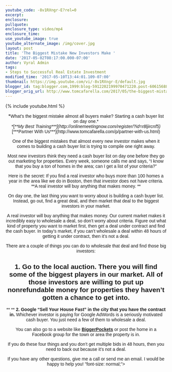```yaml
---
youtube_code: -8v1RXngr-E?rel=0
excerpt:
enclosure:
pullquote:
enclosure_type: video/mp4
enclosure_time:
use_youtube_image: true
youtube_alternate_image: /img/cover.jpg
layout: post
title: 'The Biggest Mistake New Investors Make '
date: '2017-05-02T08:17:00.000-07:00'
author: Vyral Admin
tags:
- Steps to Successful Real Estate Investment
modified_time: '2017-05-10T13:44:01.109-07:00'
thumbnail: https://img.youtube.com/vi/-8v1RXngr-E/default.jpg
blogger_id: tag:blogger.com,1999:blog-5912202199970471220.post-606156881978358147
blogger_orig_url: http://www.tomcafarella.com/2017/05/the-biggest-mistake-new-investors-make.html
---
```

{% include youtube.html %}
 
<div style="text-align: center;">*<span style="font-size: normal;"><span style="font-family: &quot;arial&quot; , &quot;helvetica&quot; , sans-serif;">What’s the biggest mistake almost all buyers make? Starting a cash buyer list on day one.*<div style="text-align: center;"> 
<div style="text-align: center;">*<span style="font-size: normal;"><span style="font-family: &quot;arial&quot; , &quot;helvetica&quot; , sans-serif;"><span style="font-family: &quot;arial&quot; , &quot;helvetica&quot; , sans-serif;"><span style="font-size: normal;">[<span style="font-size: normal;"><i>**<span style="font-size: normal;"><span style="font-family: &quot;arial&quot; , &quot;helvetica&quot; , sans-serif;"><span style="font-family: &quot;arial&quot; , &quot;helvetica&quot; , sans-serif;">My Best Training<span style="font-family: &quot;arial&quot; , &quot;helvetica&quot; , sans-serif;"><span style="font-family: &quot;arial&quot; , &quot;helvetica&quot; , sans-serif;">***](http://onlinemeetingnow.com/register/?id=r8ljircnf5)</i><div style="text-align: center;">[<span style="font-size: normal;">***<span style="font-family: &quot;arial&quot; , &quot;helvetica&quot; , sans-serif;"><span style="font-family: &quot;arial&quot; , &quot;helvetica&quot; , sans-serif;"><span style="font-family: &quot;arial&quot; , &quot;helvetica&quot; , sans-serif;">Partner With Us***](http://www.tomcafarella.com/p/partner-with-us.html)<div style="text-align: center;"> 

<span style="font-size: normal;"><span style="font-family: &quot;arial&quot; , &quot;helvetica&quot; , sans-serif;">One of the biggest mistakes that almost every new investor makes when it comes to building a cash buyer list is trying to compile one right away. 

Most new investors think they need a cash buyer list on day one before they go out marketing for properties. Every week, someone calls me and says, “I know that you buy a ton of homes in the area; can I get a list of your criteria?” 

Here is the secret: If you find a real investor who buys more than 100 homes a year in the area like we do in Boston, then that investor does not have criteria. **A real investor will buy anything that makes money. ** 

<span style="font-size: normal;"><span style="font-family: &quot;arial&quot; , &quot;helvetica&quot; , sans-serif;">On day one, the last thing you want to worry about is building a cash buyer list. Instead, go out, find a great deal, and then market that deal to the biggest investors in your market. 
<div class="quote-box"><div class="quote-text"><span style="font-size: normal;"><span style="font-family: &quot;arial&quot; , &quot;helvetica&quot; , sans-serif;"><span style="font-size: normal;"><span style="font-family: &quot;arial&quot; , &quot;helvetica&quot; , sans-serif;">A real investor will buy anything that makes money.  <span style="font-size: normal;"><span style="font-family: &quot;arial&quot; , &quot;helvetica&quot; , sans-serif;">Our current market makes it incredibly easy to wholesale a deal, so don’t worry about criteria. Figure out what kind of property you want to market first, then get a deal under contract and find the cash buyer. In today’s market, if you can’t wholesale a deal within 48 hours of getting it under contract, then it’s not a deal. 

There are a couple of things you can do to wholesale that deal and find those big investors: 

## 1. Go to the local auction. There you will find some of the biggest players in our market. All of those investors are willing to put up nonrefundable money for properties they haven’t gotten a chance to get into. 
<span style="font-size: normal;"><span style="font-family: &quot;arial&quot; , &quot;helvetica&quot; , sans-serif;"><span style="font-size: normal;"><span style="font-family: &quot;arial&quot; , &quot;helvetica&quot; , sans-serif;">** ** 
<span style="font-size: normal;"><span style="font-family: &quot;arial&quot; , &quot;helvetica&quot; , sans-serif;"><span style="font-size: normal;"><span style="font-family: &quot;arial&quot; , &quot;helvetica&quot; , sans-serif;">**2. Google “Sell Your House Fast” in the city that you have the contract in.** Whichever investor is paying for Google AdWords is a seriously motivated cash buyer. You just need a few of them to wholesale a deal. 

<span style="font-size: normal;"><span style="font-family: &quot;arial&quot; , &quot;helvetica&quot; , sans-serif;"><span style="font-size: normal;"><span style="font-family: &quot;arial&quot; , &quot;helvetica&quot; , sans-serif;">You can also go to a website like **[BiggerPockets](https://www.biggerpockets.com/)** or post the home in a Facebook group for the town or area the property is in. 

If you do these four things and you don’t get multiple bids in 48 hours, then you need to back out because it’s not a deal. 

If you have any other questions, give me a call or send me an email. I would be happy to help you! 
<span style="font-size: normal;"><span style="font-family: &quot;arial&quot; , &quot;helvetica&quot; , sans-serif;"> "font-size: normal;"><span style="font-family: &quot;arial&quot; , &quot;helvetica&quot; , sans-serif;"> 